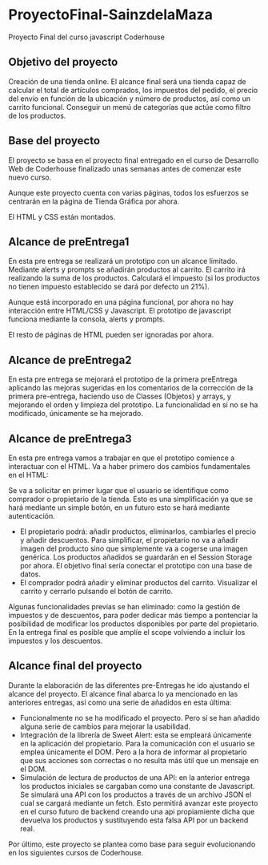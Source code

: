 # ProyectoFinal-SainzdelaMaza

Proyecto Final del curso javascript Coderhouse

## Objetivo del proyecto

Creación de una tienda online. El alcance final será una tienda capaz de calcular el total de artículos comprados, los impuestos del pedido, el precio del envío en función de la ubicación y número de productos, así como un carrito funcional.
Conseguir un menú de categorías que actúe como filtro de los productos.

## Base del proyecto

El proyecto se basa en el proyecto final entregado en el curso de Desarrollo Web de Coderhouse finalizado unas semanas antes de comenzar este nuevo curso.

Aunque este proyecto cuenta con varias páginas, todos los esfuerzos se centrarán en la página de Tienda Gráfica por ahora.

El HTML y CSS están montados.

## Alcance de preEntrega1

En esta pre entrega se realizará un prototipo con un alcance limitado. Mediante alerts y prompts se añadirán productos al carrito. El carrito irá realizando la suma de los productos. Calculará el impuesto (si los productos no tienen impuesto establecido se dará por defecto un 21%).

Aunque está incorporado en una página funcional, por ahora no hay interacción entre HTML/CSS y Javascript. El prototipo de javascript funciona mediante la consola, alerts y prompts.

El resto de páginas de HTML pueden ser ignoradas por ahora.

## Alcance de preEntrega2

En esta pre entrega se mejorará el prototipo de la primera preEntrega aplicando las mejoras sugeridas en los comentarios de la corrección de la primera pre-entrega, haciendo uso de Classes (Objetos) y arrays, y mejorando el orden y limpieza del prototipo. La funcionalidad en sí no se ha modificado, únicamente se ha mejorado.

## Alcance de preEntrega3

En esta pre entrega vamos a trabajar en que el prototipo comience a interactuar con el HTML. Va a haber primero dos cambios fundamentales en el HTML:

Se va a solicitar en primer lugar que el usuario se identifique como comprador o propietario de la tienda. Esto es una simplificación ya que se hará mediante un simple botón, en un futuro esto se hará mediante autenticación.

- El propietario podrá: añadir productos, eliminarlos, cambiarles el precio y añadir descuentos. Para simplificar, el propietario no va a añadir imagen del producto sino que simplemente va a cogerse una imagen genérica. Los productos añadidos se guardarán en el Session Storage por ahora. El objetivo final sería conectar el prototipo con una base de datos.
- El comprador podrá añadir y eliminar productos del carrito. Visualizar el carrito y cerrarlo pulsando el botón de carrito.

Algunas funcionalidades previas se han eliminado: como la gestión de impuestos y de descuentos, para poder dedicar más tiempo a pontenciar la posibilidad de modificar los productos disponibles por parte del propietario. En la entrega final es posible que amplíe el scope volviendo a incluir los impuestos y los descuentos.

## Alcance final del proyecto

Durante la elaboración de las diferentes pre-Entregas he ido ajustando el alcance del proyecto. El alcance final abarca lo ya mencionado en las anteriores entregas, así como una serie de añadidos en esta última:

- Funcionalmente no se ha modificado el proyecto. Pero sí se han añadido alguna serie de cambios para mejorar la usabilidad.
- Integración de la librería de Sweet Alert: esta se empleará únicamente en la aplicación del propietario. Para la comunicación con el usuario se emplea únicamente el DOM. Pero a la hora de informar al propietario que sus acciones son correctas o no resulta más útil que un mensaje en el DOM.
- Simulación de lectura de productos de una API: en la anterior entrega los productos iniciales se cargaban como una constante de Javascript. Se simulará una API con los productos a través de un archivo JSON el cual se cargará mediante un fetch. Esto permitirá avanzar este proyecto en el curso futuro de backend creando una api propiamiente dicha que devuelva los productos y sustituyendo esta falsa API por un backend real.
  
Por último, este proyecto se plantea como base para seguir evolucionando en los siguientes cursos de Coderhouse.
